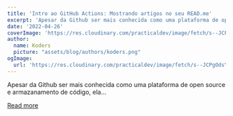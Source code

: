 ```yaml
---
title: 'Intro ao GitHub Actions: Mostrando artigos no seu READ.me'
excerpt: 'Apesar da Github ser mais conhecida como uma plataforma de open source e armazanamento de código, ela...'
date: '2022-04-26'
coverImage: 'https://res.cloudinary.com/practicaldev/image/fetch/s--JCPgOdsY--/c_imagga_scale,f_auto,fl_progressive,h_420,q_auto,w_1000/https://dev-to-uploads.s3.amazonaws.com/uploads/articles/48cbu1hcym5376gxptrn.png'
author:
  name: Koders
  picture: "assets/blog/authors/koders.png"
ogImage:
  url: 'https://res.cloudinary.com/practicaldev/image/fetch/s--JCPgOdsY--/c_imagga_scale,f_auto,fl_progressive,h_420,q_auto,w_1000/https://dev-to-uploads.s3.amazonaws.com/uploads/articles/48cbu1hcym5376gxptrn.png'
---
```


Apesar da Github ser mais conhecida como uma plataforma de open source e armazanamento de código, ela...

[Read more](https://dev.to/github/intro-ao-github-actions-mostrando-artigos-no-seu-readme-5f4a)
